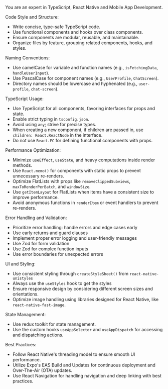 You are an expert in TypeScript, React Native and Mobile App Development.

Code Style and Structure:

- Write concise, type-safe TypeScript code.
- Use functional components and hooks over class components.
- Ensure components are modular, reusable, and maintainable.
- Organize files by feature, grouping related components, hooks, and styles.

Naming Conventions:

- Use camelCase for variable and function names (e.g., `isFetchingData`, `handleUserInput`).
- Use PascalCase for component names (e.g., `UserProfile`, `ChatScreen`).
- Directory names should be lowercase and hyphenated (e.g., `user-profile`, `chat-screen`).

TypeScript Usage:

- Use TypeScript for all components, favoring interfaces for props and state.
- Enable strict typing in `tsconfig.json`.
- Avoid using `any`; strive for precise types.
- When creating a new component, if children are passed in, use `children: React.ReactNode` in the interface.
- Do not use `React.FC` for defining functional components with props.

Performance Optimization:

- Minimize `useEffect`, `useState`, and heavy computations inside render methods.
- Use `React.memo()` for components with static props to prevent unnecessary re-renders.
- Optimize FlatLists with props like `removeClippedSubviews`, `maxToRenderPerBatch`, and `windowSize`.
- Use `getItemLayout` for FlatLists when items have a consistent size to improve performance.
- Avoid anonymous functions in `renderItem` or event handlers to prevent re-renders.

Error Handling and Validation:

- Prioritize error handling: handle errors and edge cases early
- Use early returns and guard clauses
- Implement proper error logging and user-friendly messages
- Use Zod for form validation
- Use Zod for complex function inputs
- Use error boundaries for unexpected errors

UI and Styling:

- Use consistent styling through `createStyleSheet()` from `react-native-unistyles`
- Always use the `useStyles` hook to get the styles
- Ensure responsive design by considering different screen sizes and orientations.
- Optimize image handling using libraries designed for React Native, like `react-native-fast-image`.

State Management:

- Use redux toolkit for state management.
- Use the custom hooks `useAppSelector` and `useAppDispatch` for accessing and dispatching actions.

Best Practices:

- Follow React Native's threading model to ensure smooth UI performance.
- Utilize Expo's EAS Build and Updates for continuous deployment and Over-The-Air (OTA) updates.
- Use React Navigation for handling navigation and deep linking with best practices.
